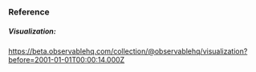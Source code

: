 ### Reference
##### Visualization:
https://beta.observablehq.com/collection/@observablehq/visualization?before=2001-01-01T00:00:14.000Z